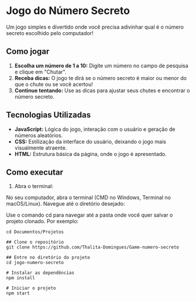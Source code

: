 # Jogo do Número Secreto

Um jogo simples e divertido onde você precisa adivinhar qual é o número secreto escolhido pelo computador!

## Como jogar
1. **Escolha um número de 1 a 10:** Digite um número no campo de pesquisa e clique em "Chutar".
2. **Receba dicas:** O jogo te dirá se o número secreto é maior ou menor do que o chute ou se você acertou!
3. **Continue tentando:** Use as dicas para ajustar seus chutes e encontrar o número secreto.

## Tecnologias Utilizadas
* **JavaScript:** Lógica do jogo, interação com o usuário e geração de números aleatórios.
* **CSS:** Estilização da interface do usuário, deixando o jogo mais visualmente atraente.
* **HTML:** Estrutura básica da página, onde o jogo é apresentado.

## Como executar 

1. Abra o terminal:

No seu computador, abra o terminal (CMD no Windows, Terminal no macOS/Linux).
Navegue até o diretório desejado:

Use o comando cd para navegar até a pasta onde você quer salvar o projeto clonado. Por exemplo:

   ``` # Navegar para o diretório de destino
cd Documentos/Projetos

## Clone o repositório
git clone https://github.com/Thalita-Domingues/Game-numero-secreto

## Entre no diretório do projeto
cd jogo-numero-secreto

# Instalar as dependências
npm install

# Iniciar o projeto
npm start
